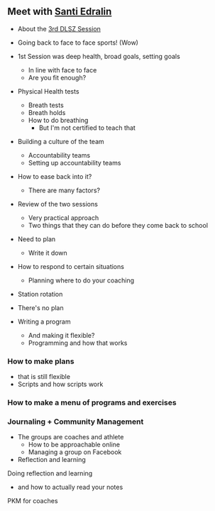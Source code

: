 ## Meet with [Santi Edralin](Santi%20Edralin)
- About the [3rd DLSZ Session](3rd%20DLSZ%20Session)
- Going back to face to face sports! (Wow)
- 1st Session was deep health, broad goals, setting goals
	- In line with face to face
	- Are you fit enough?
- Physical Health tests
	- Breath tests
	- Breath holds
	- How to do breathing
		- But I'm not certified to teach that
- Building a culture of the team
	- Accountability teams
	- Setting up accountability teams

- How to ease back into it?
	- There are many factors?

- Review of the two sessions
	- Very practical approach
	- Two things that they can do before they come back to school

- Need to plan
	- Write it down
- How to respond to certain situations
	- Planning where to do your coaching
- Station rotation
- There's no plan
- Writing a program
	- And making it flexible?
	- Programming and how that works

### How to make plans
- that is still flexible
- Scripts and how scripts work

### How to make a menu of programs and exercises

### Journaling + Community Management
- The groups are coaches and athlete
	- How to be approachable online
	- Managing a group on Facebook
- Reflection and learning

Doing reflection and learning
- and how to actually read your notes

PKM for coaches